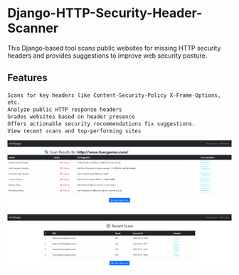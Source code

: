 # Django-HTTP-Security-Header-Scanner
This Django-based tool scans public websites for missing HTTP security headers and provides suggestions to improve web security posture. 
## Features  
    Scans for key headers like Content-Security-Policy X-Frame-Options, etc.
    Analyze public HTTP response headers
    Grades websites based on header presence 
    Offers actionable security recommendations fix suggestions.
    View recent scans and top-performing sites
![Screenshot](sample/img01.png)
![Screenshot](sample/img02.png)
